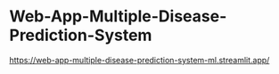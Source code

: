 # Web-App-Multiple-Disease-Prediction-System
https://web-app-multiple-disease-prediction-system-ml.streamlit.app/
